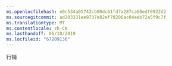 ```yaml
---
ms.openlocfilehash: e0c534a05742cb00dc61fd7a287ca60edf0922d2
ms.sourcegitcommit: ad203331ee9737e82ef70206ac04eeb72a5f9c7f
ms.translationtype: MT
ms.contentlocale: zh-CN
ms.lasthandoff: 06/18/2019
ms.locfileid: "67209130"
---
```

行销